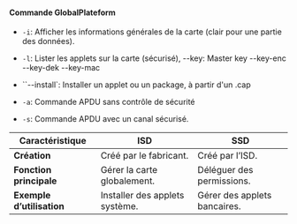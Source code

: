 
#### Commande GlobalPlateform

- `-i`: Afficher les informations générales de la carte (clair pour une partie des données).
- `-l`: Lister les applets sur la carte (sécurisé), 
    --key: Master key
    --key-enc
    --key-dek
    --key-mac
- ``--install`: Installer un applet ou un package, à partir d'un .cap

- `-a`: Commande APDU sans contrôle de sécurité 
- `-s`: Commande APDU avec un canal sécurisé.

| **Caractéristique**        | **ISD**                            | **SSD**                       |
|-----------------------------|-------------------------------------|-------------------------------|
| **Création**               | Créé par le fabricant.             | Créé par l’ISD.              |
| **Fonction principale**    | Gérer la carte globalement.        | Déléguer des permissions.    |
| **Exemple d’utilisation**  | Installer des applets système.     | Gérer des applets bancaires. |
